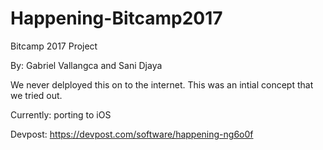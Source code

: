 # Happening-Bitcamp2017
Bitcamp 2017 Project

By: Gabriel Vallangca and Sani Djaya 

We never delployed this on to the internet. This was an intial concept that we tried out. 

Currently: porting to iOS

Devpost: 
https://devpost.com/software/happening-ng6o0f
